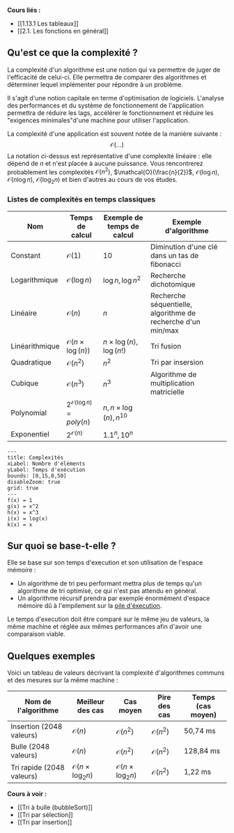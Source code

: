 **Cours liés :**
- [[1.13.1 Les tableaux]]
- [[2.1. Les fonctions en général]]

## Qu'est ce que la complexité ?

La complexité d'un algorithme est une notion qui va permettre de juger de l'efficacité de celui-ci.
Elle permettra de comparer des algorithmes et déterminer lequel implémenter pour répondre à un problème. 

Il s'agit d'une notion capitale en terme d'optimisation de logiciels. L'analyse des performances et du système de fonctionnement de l'application permettra de réduire les lags, accélérer le fonctionnement et réduire les "exigences minimales"d'une machine pour utiliser l'application.

La complexité d'une application est souvent notée de la manière suivante :
$$
\mathcal{O}(\dots)
$$
La notation ci-dessus est représentative d'une complexité linéaire : elle dépend de $n$ et n'est placée à aucune puissance. Vous rencontrerez probablement les complexités $\mathcal{O}(n^2)$, $\mathcal{O}(\frac{n}{2})$, $\mathcal{O}(\log{n})$, $\mathcal{O}(n\log{n})$, $\mathcal{O}(\log_2{n})$ et bien d'autres au cours de vos études.

### Listes de complexités en temps classiques

| Nom            | Temps de calcul                      | Exemple de temps de calcul      | Exemple d'algorithme                                         |
| -------------- | ------------------------------------ | ------------------------------- | ------------------------------------------------------------ |
| Constant       | $\mathcal{O}(1)$                     | 10                              | Diminution d'une clé dans un tas de fibonacci                |
| Logarithmique  | $\mathcal{O}(\log{n})$               | $\log{n}, \log{n^2}$            | Recherche dichotomique                                       |
| Linéaire       | $\mathcal{O}(n)$                     | $n$                             | Recherche séquentielle, algorithme de recherche d'un min/max |
| Linéarithmique | $\mathcal{O}(n \times \log{(n)})$    | $n\times\log{(n)}, \log{(n!)}$  | Tri fusion                                                   |
| Quadratique    | $\mathcal{O}(n^2)$                   | $n^2$                           | Tri par insersion                                            |
| Cubique        | $\mathcal{O}(n^3)$                   | $n^3$                           | Algorithme de multiplication matricielle                     |
| Polynomial     | $2^{\mathcal{O}(\log{n})} = poly(n)$ | $n, n \times \log{(n)}, n^{10}$ |                                                              |
| Exponentiel    | $2^{\mathcal{O}(n)}$                 | $1.1^n, 10^n$                                |                                                              |


```functionplot
---
title: Complexités
xLabel: Nombre d'éléments
yLabel: Temps d'exécution
bounds: [0,15,0,50]
disableZoom: true
grid: true
---
f(x) = 1
g(x) = x^2
h(x) = x^3
i(x) = log(x)
k(x) = x
```


## Sur quoi se base-t-elle ?

Elle se base sur son temps d'execution et son utilisation de l'espace mémoire :

- Un algorithme de tri peu performant mettra plus de temps qu'un algorithme de tri optimisé, ce qui n'est pas attendu en général. 
- Un algorithme récursif prendra par exemple énormément d'espace mémoire dû à l'empilement sur la [pile d'éxecution](https://fr.m.wikipedia.org/wiki/Pile_d'ex%C3%A9cution).

Le temps d'execution doit être comparé sur le même jeu de valeurs, la même machine et réglée aux mêmes performances afin d'avoir une comparaison viable.

## Quelques exemples

Voici un tableau de valeurs décrivant la complexité d'algorithmes communs et des mesures sur la même machine : 

| Nom de l'algorithme       | Meilleur des cas                  | Cas moyen                         | Pire des cas       | Temps (cas moyen) |
| ------------------------- | --------------------------------- | --------------------------------- | ------------------ | ----------------- |
| Insertion (2048 valeurs)  | $\mathcal{O}(n)$                  | $\mathcal{O}(n^2)$                | $\mathcal{O}(n^2)$ | 50,74 ms          |
| Bulle (2048 valeurs)      | $\mathcal{O}(n)$                  | $\mathcal{O}(n^2)$                | $\mathcal{O}(n^2)$ | 128,84 ms         |
| Tri rapide (2048 valeurs) | $\mathcal{O}(n \times \log_2{n})$ | $\mathcal{O}(n \times \log_2{n})$ | $\mathcal{O}(n^2)$ | 1,22 ms                  |

**Cours à voir :**
- [[Tri à bulle (bubbleSort)]]
- [[Tri par sélection]]
- [[Tri par insertion]]